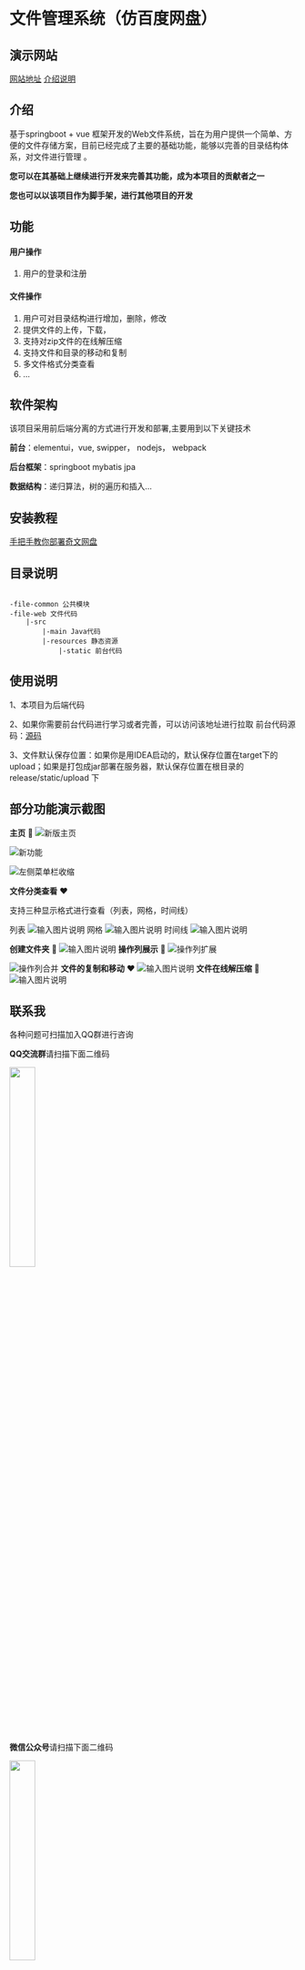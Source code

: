 # 文件管理系统（仿百度网盘）

## 演示网站
[网站地址](http://www.qiwenshare.com)
[介绍说明](http://www.qiwenshare.com/essay/detail/24)

## 介绍
基于springboot + vue 框架开发的Web文件系统，旨在为用户提供一个简单、方便的文件存储方案，目前已经完成了主要的基础功能，能够以完善的目录结构体系，对文件进行管理 。

 **您可以在其基础上继续进行开发来完善其功能，成为本项目的贡献者之一** 

 **您也可以以该项目作为脚手架，进行其他项目的开发** 

## 功能
#### 用户操作
1. 用户的登录和注册
#### 文件操作
1. 用户可对目录结构进行增加，删除，修改 
2. 提供文件的上传，下载， 
3. 支持对zip文件的在线解压缩 
4. 支持文件和目录的移动和复制 
5. 多文件格式分类查看 
6. ...

## 软件架构
该项目采用前后端分离的方式进行开发和部署,主要用到以下关键技术

**前台**：elementui，vue,  swipper， nodejs， webpack

**后台框架**：springboot mybatis jpa

**数据结构**：递归算法，树的遍历和插入...


## 安装教程

[手把手教你部署奇文网盘](https://www.qiwenshare.com/essay/detail/169)

## 目录说明

```

-file-common 公共模块
-file-web 文件代码
    |-src
        |-main Java代码
        |-resources 静态资源
            |-static 前台代码
```




## 使用说明
1、本项目为后端代码

2、如果你需要前台代码进行学习或者完善，可以访问该地址进行拉取
前台代码源码：[源码](https://gitee.com/qiwen-cloud/qiwen-file-web)

3、文件默认保存位置：如果你是用IDEA启动的，默认保存位置在target下的upload；如果是打包成jar部署在服务器，默认保存位置在根目录的release/static/upload 下


## 部分功能演示截图
 **主页**  :yellow_heart: 
![新版主页](https://images.gitee.com/uploads/images/2020/0409/182847_8f60ac83_1837873.png "屏幕截图.png")

![新功能](https://images.gitee.com/uploads/images/2020/0409/183222_fa2282c6_1837873.png "屏幕截图.png")

![左侧菜单栏收缩](https://images.gitee.com/uploads/images/2020/0409/183644_a6902a69_1837873.png "屏幕截图.png")

 **文件分类查看** :heart: 

支持三种显示格式进行查看（列表，网格，时间线）

列表
![输入图片说明](https://images.gitee.com/uploads/images/2020/0415/001030_f8caf4fb_947714.png "屏幕截图.png")
网格
![输入图片说明](https://images.gitee.com/uploads/images/2020/0415/001114_fc708749_947714.png "屏幕截图.png")
时间线
![输入图片说明](https://images.gitee.com/uploads/images/2020/0415/000833_ee93793e_947714.png "屏幕截图.png")

 **创建文件夹**  :blue_heart: 
![输入图片说明](https://images.gitee.com/uploads/images/2019/1022/205531_b3bf3380_947714.png "屏幕截图.png")
 **操作列展示**  :purple_heart: 
![操作列扩展](https://images.gitee.com/uploads/images/2020/0409/183336_ab936775_1837873.png "屏幕截图.png")

![操作列合并](https://images.gitee.com/uploads/images/2020/0409/183412_6a3ed5e0_1837873.png "屏幕截图.png")
 **文件的复制和移动**  :heart: 
![输入图片说明](https://images.gitee.com/uploads/images/2019/1022/210106_d4b619f3_947714.png "屏幕截图.png")
 **文件在线解压缩**  :green_heart: 
![输入图片说明](https://images.gitee.com/uploads/images/2019/1022/210214_c00f5600_947714.png "屏幕截图.png")



## 联系我
各种问题可扫描加入QQ群进行咨询

**QQ交流群**请扫描下面二维码

<img width="30%" src="https://images.gitee.com/uploads/images/2020/0406/164832_5121dc5e_947714.png"/>

**微信公众号**请扫描下面二维码

<img width="30%" src="https://images.gitee.com/uploads/images/2020/0406/164833_d99e92ee_947714.png"/>



## 参与贡献

1.  Fork 本仓库
2.  新建 Feat_xxx 分支
3.  提交代码
4.  新建 Pull Request


## 码云特技

1.  使用 Readme\_XXX.md 来支持不同的语言，例如 Readme\_en.md, Readme\_zh.md
2.  码云官方博客 [blog.gitee.com](https://blog.gitee.com)
3.  你可以 [https://gitee.com/explore](https://gitee.com/explore) 这个地址来了解码云上的优秀开源项目
4.  [GVP](https://gitee.com/gvp) 全称是码云最有价值开源项目，是码云综合评定出的优秀开源项目
5.  码云官方提供的使用手册 [https://gitee.com/help](https://gitee.com/help)
6.  码云封面人物是一档用来展示码云会员风采的栏目 [https://gitee.com/gitee-stars/](https://gitee.com/gitee-stars/)
